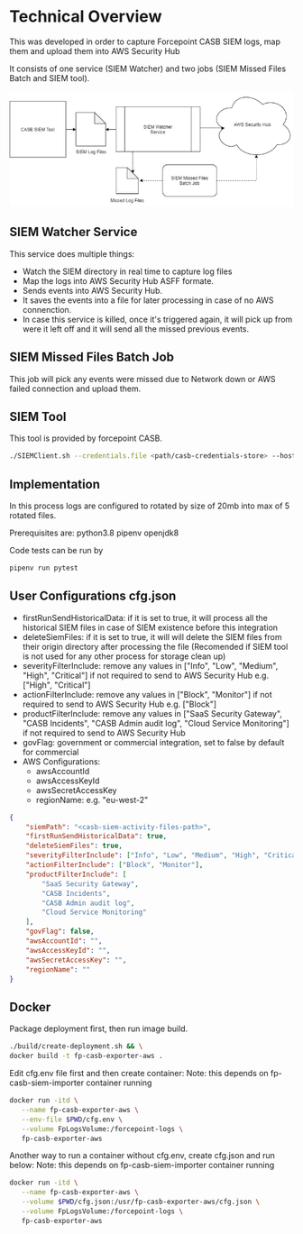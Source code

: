 # Technical Overview

This was developed in order to capture Forcepoint CASB SIEM logs, map them and upload them into AWS Security Hub

It consists of one service (SIEM Watcher) and two jobs (SIEM Missed Files Batch and SIEM tool).

<p align="center">
    <img src="./docs/overview.png">
</p>

## SIEM Watcher Service

This service does multiple things:

- Watch the SIEM directory in real time to capture log files
- Map the logs into AWS Security Hub ASFF formate.
- Sends events into AWS Security Hub.
- It saves the events into a file for later processing in case of no AWS connenction.
- In case this service is killed, once it's triggered again, it will pick up from were it left off and it will send all the missed previous events.

## SIEM Missed Files Batch Job

This job will pick any events were missed due to Network down or AWS failed connection and upload them.

## SIEM Tool

This tool is provided by forcepoint CASB.

```bash
./SIEMClient.sh --credentials.file <path/casb-credentials-store> --host my.skyfence.com --port 443 --output.dir <path/casb-activity-files> truststorePath=<trus-store-path> cefVersion=3
```

## Implementation

In this process logs are configured to rotated by size of 20mb into max of 5 rotated files.

Prerequisites are: python3.8 pipenv openjdk8

Code tests can be run by

```bash
pipenv run pytest
```

## User Configurations cfg.json

- firstRunSendHistoricalData: if it is set to true, it will process all the historical SIEM files in case of SIEM existence before this integration
- deleteSiemFiles: if it is set to true, it will will delete the SIEM files from their origin directory after processing the file (Recomended if SIEM tool is not used for any other process for storage clean up)
- severityFilterInclude: remove any values in ["Info", "Low", "Medium", "High", "Critical"] if not required to send to AWS Security Hub e.g. ["High", "Critical"]
- actionFilterInclude: remove any values in ["Block", "Monitor"] if not required to send to AWS Security Hub e.g. ["Block"]
- productFilterInclude: remove any values in ["SaaS Security Gateway", "CASB Incidents", "CASB Admin audit log", "Cloud Service Monitoring"] if not required to send to AWS Security Hub
- govFlag: government or commercial integration, set to false by default for commercial
- AWS Configurations:
  - awsAccountId
  - awsAccessKeyId
  - awsSecretAccessKey
  - regionName: e.g. "eu-west-2"

```json
{
    "siemPath": "<casb-siem-activity-files-path>",
    "firstRunSendHistoricalData": true,
    "deleteSiemFiles": true,
    "severityFilterInclude": ["Info", "Low", "Medium", "High", "Critical"],
    "actionFilterInclude": ["Block", "Monitor"],
    "productFilterInclude": [
        "SaaS Security Gateway",
        "CASB Incidents",
        "CASB Admin audit log",
        "Cloud Service Monitoring"
    ],
    "govFlag": false,
    "awsAccountId": "",
    "awsAccessKeyId": "",
    "awsSecretAccessKey": "",
    "regionName": ""
}
```

## Docker

Package deployment first, then run image build.

```bash
./build/create-deployment.sh && \
docker build -t fp-casb-exporter-aws .
```

Edit cfg.env file first and then create container:
Note: this depends on fp-casb-siem-importer container running

```bash
docker run -itd \
   --name fp-casb-exporter-aws \
   --env-file $PWD/cfg.env \
   --volume FpLogsVolume:/forcepoint-logs \
   fp-casb-exporter-aws
```

Another way to run a container without cfg.env, create cfg.json and run below:
Note: this depends on fp-casb-siem-importer container running

```bash
docker run -itd \
   --name fp-casb-exporter-aws \
   --volume $PWD/cfg.json:/usr/fp-casb-exporter-aws/cfg.json \
   --volume FpLogsVolume:/forcepoint-logs \
   fp-casb-exporter-aws
```
